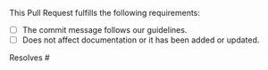 This Pull Request fulfills the following requirements:

- [ ] The commit message follows our guidelines.
- [ ] Does not affect documentation or it has been added or updated.

<!--
Example: Resolves #1234

This allows PRs to be resolved automatically once the PR is merged to a base
branch. The following line should be removed if the PR does not affect any open
issues.
-->

Resolves #

<!--
Link to a PR with a documentation update:
-->
